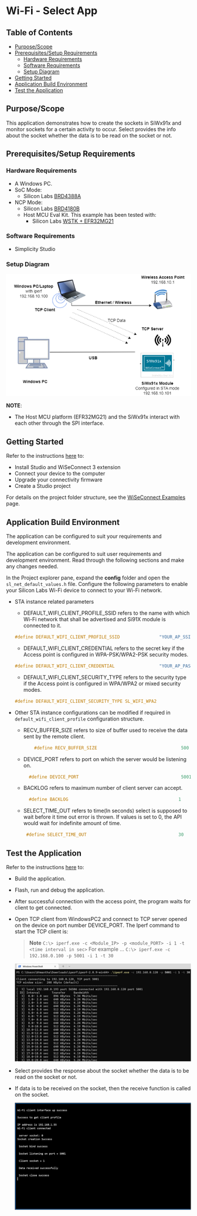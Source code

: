# Wi-Fi - Select App

## Table of Contents

- [Purpose/Scope](#purposescope)
- [Prerequisites/Setup Requirements](#prerequisitessetup-requirements)
  - [Hardware Requirements](#hardware-requirements)
  - [Software Requirements](#software-requirements)
  - [Setup Diagram](#setup-diagram)
- [Getting Started](#getting-started)
- [Application Build Environment](#application-build-environment)
- [Test the Application](#test-the-application)

## Purpose/Scope

This application demonstrates how to create the sockets in SiWx91x and monitor sockets for a certain activity to occur. Select provides the info about the socket whether the data is to be read on the socket or not.

## Prerequisites/Setup Requirements

### Hardware Requirements

- A Windows PC.
- SoC Mode:
  - Silicon Labs [BRD4388A](https://www.silabs.com/)
- NCP Mode:
  - Silicon Labs [BRD4180B](https://www.silabs.com/)
  - Host MCU Eval Kit. This example has been tested with:
    - Silicon Labs [WSTK + EFR32MG21](https://www.silabs.com/development-tools/wireless/efr32xg21-bluetooth-starter-kit)

### Software Requirements

- Simplicity Studio

### Setup Diagram

![Figure: Setup Diagram SoC and NCP Mode for Access point Example](resources/readme/socket_soc_ncp.png)

**NOTE**:

- The Host MCU platform (EFR32MG21) and the SiWx91x interact with each other through the SPI interface.

## Getting Started

Refer to the instructions [here](https://docs.silabs.com/wiseconnect/latest/wiseconnect-getting-started/) to:

- Install Studio and WiSeConnect 3 extension
- Connect your device to the computer
- Upgrade your connectivity firmware
- Create a Studio project

For details on the project folder structure, see the [WiSeConnect Examples](https://docs.silabs.com/wiseconnect/latest/wiseconnect-examples/#example-folder-structure) page.

## Application Build Environment

The application can be configured to suit your requirements and development environment.

The application can be configured to suit user requirements and development environment. Read through the following sections and make any changes needed.

In the Project explorer pane, expand the **config** folder and open the ``sl_net_default_values.h`` file. Configure the following parameters to enable your Silicon Labs Wi-Fi device to connect to your Wi-Fi network.

- STA instance related parameters

	- DEFAULT_WIFI_CLIENT_PROFILE_SSID refers to the name with which Wi-Fi network that shall be advertised and Si91X module is connected to it.
	
  	```c
  	#define DEFAULT_WIFI_CLIENT_PROFILE_SSID               "YOUR_AP_SSID"      
  	```

	- DEFAULT_WIFI_CLIENT_CREDENTIAL refers to the secret key if the Access point is configured in WPA-PSK/WPA2-PSK security modes.

  	```c
  	#define DEFAULT_WIFI_CLIENT_CREDENTIAL                 "YOUR_AP_PASSPHRASE" 
  	```

	- DEFAULT_WIFI_CLIENT_SECURITY_TYPE refers to the security type if the Access point is configured in WPA/WPA2 or mixed security modes.

  	```c
  	#define DEFAULT_WIFI_CLIENT_SECURITY_TYPE SL_WIFI_WPA2 
  	```
  
- Other STA instance configurations can be modified if required in `default_wifi_client_profile` configuration structure.

  - RECV_BUFFER_SIZE refers to size of buffer used to receive the data sent by the remote client.

    ```c
        #define RECV_BUFFER_SIZE                                500
     ```

  - DEVICE_PORT refers to port on which the server would be listening on.

    ```c
      #define DEVICE_PORT                                       5001
    ```

  - BACKLOG refers to maximum number of client server can accept.

    ```c
      #define BACKLOG                                          1
    ```

  - SELECT_TIME_OUT refers to time(In seconds) select is supposed to wait before it time out error is thrown. If values is set to 0, the API would wait for indefinite amount of time.

    ```C
     #define SELECT_TIME_OUT                                   30
    ```
    
## Test the Application

Refer to the instructions [here](https://docs.silabs.com/wiseconnect/latest/wiseconnect-getting-started/) to:

- Build the application.

- Flash, run and debug the application.

- After successful connection with the access point, the program waits for client to get connected.

- Open TCP client from WindowsPC2 and connect to TCP server opened on the device on port number DEVICE_PORT.
   The Iperf command to start the TCP client is:

  >  **Note**
  `C:\> iperf.exe -c <Module_IP> -p <module_PORT> -i 1 -t <time interval in sec>`
  For example ...
 `C:\> iperf.exe -c 192.168.0.100 -p 5001 -i 1 -t 30`  

  ![Figure: TCP_RX](resources/readme/image217c.png)

- Select provides the response about the socket whether the data is to be read on the socket or not.

- If data is to be received on the socket, then the receive function is called on the socket.

   ![Application prints](resources/readme/application_output.png)
